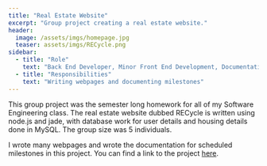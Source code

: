 ```yaml
---
title: "Real Estate Website"
excerpt: "Group project creating a real estate website."
header:
  image: /assets/imgs/homepage.jpg
  teaser: assets/imgs/RECycle.png
sidebar:
  - title: "Role"
    text: "Back End Developer, Minor Front End Development, Documentation"
  - title: "Responsibilities"
    text: "Writing webpages and documenting milestones"
---
```


This group project was the semester long homework for all of my Software Engineering class. The real estate website dubbed RECycle is written using node.js and jade, with database work for user details and housing details done in MySQL. The group size was 5 individuals.

I wrote many webpages and wrote the documentation for scheduled milestones in this project. You can find a link to the project [here](https://github.com/parkergray221/Coursework/tree/master/CSC%20648%20-%20Software%20Engineering).
